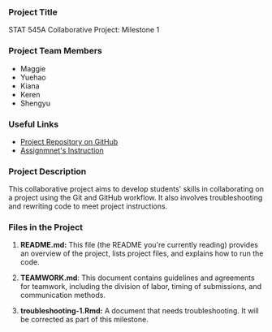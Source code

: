 ### Project Title 
STAT 545A Collaborative Project: Milestone 1

### **Project Team Members**
* Maggie
* Yuehao
* Kiana
* Keren
* Shengyu

### **Useful Links**

* [Project Repository on GitHub](https://github.com/stat545ubc-2023/collaborative-group1)
* [Assignmnet's Instruction](https://stat545.stat.ubc.ca/collaborative-project/milestone1/)

### **Project Description**
This collaborative project aims to develop students' skills in collaborating on a project using the Git and GitHub workflow. It also involves troubleshooting and rewriting code to meet project instructions. 

### **Files in the Project**

1. **README.md:** This file (the README you're currently reading) provides an overview of the project, lists project files, and explains how to run the code.

2. **TEAMWORK.md**: This document contains guidelines and agreements for teamwork, including the division of labor, timing of submissions, and communication methods.

3. **troubleshooting-1.Rmd:** A document that needs troubleshooting. It will be corrected as part of this milestone. 

